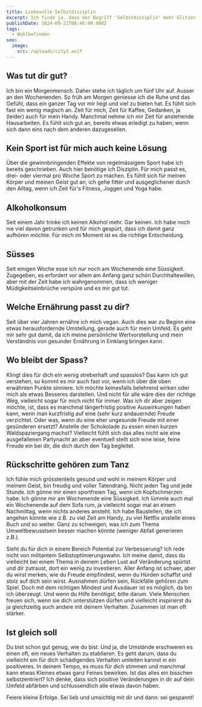 ```yaml
---
title: Liebevolle Selbstdisziplin
excerpt: Ich finde ja, dass der Begriff 'Selbstdisziplin' mehr Glitzer verdient.
publishDate: 2024-09-21T08:46:00.000Z
tags:
  - Wohlbefinden
seo:
  image:
    src: /uploads/city2.avif
---
```

## Was tut dir gut?

Ich bin ein Morgenmensch. Daher stehe ich täglich um fünf Uhr auf. Ausser an den Wochenenden. So früh am Morgen geniesse ich die Ruhe und das Gefühl, dass ein ganzer Tag vor mir liegt und viel zu bieten hat. Es fühlt sich fast ein wenig magisch an. Zeit für mich, Zeit für Kaffee, Gedanken, ja (leider) auch für mein Handy. Manchmal nehme ich mir Zeit für anstehende Hausarbeiten. Es fühlt sich gut an, bereits etwas erledigt zu haben, wenn sich dann eins nach dem anderen dazugesellen. 



## Kein Sport ist für mich auch keine Lösung

Über die gewinnbringenden Effekte von regelmässigem Sport habe ich bereits geschrieben. Auch hier benötige ich Disziplin. Für mich passt es, drei- oder viermal pro Woche Sport zu machen. Es fühlt sich für meinen Körper und meinen Geist gut an, ich gehe fitter und ausgeglichener durch den Alltag, wenn ich Zeit für's Fitness, Joggen und Yoga habe.



## Alkoholkonsum

Seit einem Jahr trinke ich keinen Alkohol mehr. Gar keinen. Ich habe noch nie viel davon getrunken und für mich gespürt, dass ich damit ganz aufhören möchte. Für mich im Moment ist es die richtige Entscheidung.



## Süsses

Seit einigen Woche esse ich nur noch am Wochenende eine Süssigkeit. Zugegeben, es erfordert vor allem am Anfang ganz schön Durchhaltewillen, aber mit der Zeit habe ich wahrgenommen, dass ich weniger Müdigkeitseinbrüche verspüre und es mir gut tut.



## Welche Ernährung passt zu dir?

Seit über vier Jahren ernähre ich mich vegan. Auch dies war zu Beginn eine etwas herausfordernde Umstellung, gerade auch für mein Umfeld. Es geht mir sehr gut damit, da ich meine persönliche Wertvorstellung und mein Verständnis von gesunder Ernährung in Einklang bringen kann.



## Wo bleibt der Spass?

Klingt dies für dich ein wenig streberhaft und spasslos? Das kann ich gut verstehen, so kommt es mir auch fast vor, wenn ich über die oben erwähnten Punkte sinniere. Ich möchte keinesfalls belehrend wirken oder mich als etwas Besseres darstellen. Und nicht für alle wäre dies der richtige Weg, vielleicht sogar für mich nicht für immer. Was ich dir aber zeigen möchte, ist, dass es manchmal längerfristig positive Auswirkungen haben kann, wenn man kurzfristig auf eine (sehr kurz andauernde) Freude verzichtet. Oder was, wenn du eine eher ungesunde Freude mit einer gesünderen ersetzt? Anstelle der Schokolade zu essen einen kurzen Waldspaziergang machst? Vielleicht fühlt sich das alles nicht wie eine ausgefallenen Partynacht an aber eventuell stellt sich eine leise, feine Freude ein bei dir, die dich durch den Tag begleitet.



## Rückschritte gehören zum Tanz

Ich fühle mich grösstenteils gesund und wohl in meinem Körper und meinem Geist, bin freudig und voller Tatendrang. Nicht jeden Tag und jede Stunde. Ich gönne mir einen sportfreien Tag, wenn ich Kopfschmerzen habe. Ich gönne mir am Wochenende eine Süssigkeit. Ich lümmle auch mal ein Wochenende auf dem Sofa rum, ja vielleicht sogar mal an einem Nachmittag, wenn nichts anderes ansteht. Ich habe Baustellen, die ich angehen könnte wie z.B. zu viel Zeit am Handy, zu viel Netflix anstelle eines Buch und so weiter. Ganz zu schweigen, was ich zum Thema Umweltbewusstsein besser machen könnte (weniger Abfall generieren z.B.).

Sieht du für dich in einem Bereich Potential zur Verbesserung? Ich rede nicht von militantem Selbstoptimierungswahn. Ich meine damit, dass du vielleicht bei einem Thema in deinem Leben  Lust auf Veränderung spürtst und dir zutraust, dort ein wenig zu investieren. Aller Anfang ist schwer, aber du wirst merken, wie du Freude empfindest, wenn du Hürden schaffst und stolz auf dich sein wirst. Ausnahmen dürfen sein, Rückfälle gehören zum Spiel. Doch mit dem richtigen Mindest und Ausdauer ist es möglich, da bin ich überzeugt. Und wenn du Hilfe benötigst, bitte darum. Viele Menschen freuen sich, wenn sie dich unterstützen dürfen und vielleicht inspirierst du ja gleichzeitig auch andere mit deinem Verhalten. Zusammen ist man oft stärker.



## Ist gleich soll

Du bist schon gut genug, wie du bist. Und ja, die Umstände erschweren es einen oft, ein neues Verhalten zu etablieren. Es geht darum, dass du vielleicht ein für dich schädigendes Verhalten umleiten kannst in ein positiveres. In deinem Tempo, es muss für dich stimmen und manchmal kann etwas Kleines etwas ganz Feines bewirken. Ist das alles ein bisschen selbstzentriert? Ich denke, dass sich positive Veränderungen in dir auf dein Umfeld abfärben und schlussendlich alle etwas davon haben.

Feiere kleine Erfolge. Sei lieb und umsichtig mit dir und dann: sei gespannt!
